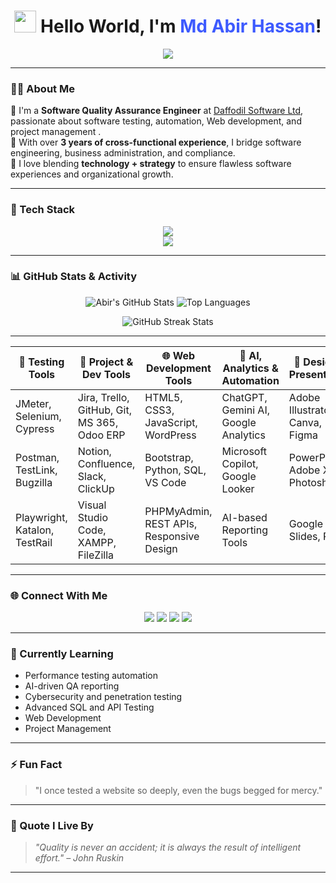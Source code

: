 
<!-- GitHub Profile README.md -->

<h1 align="center">
  <img src="https://em-content.zobj.net/source/microsoft/310/waving-hand_1f44b.png" width="35px" /> Hello World, I'm <span style="color:#3D5AFE">Md Abir Hassan</span>!
</h1>

<p align="center">
  <img src="https://readme-typing-svg.herokuapp.com/?lines=Software+Engineer+%F0%9F%92%BB;Web+Developer+%F0%9F%92%8E;Corporate+Administrator+%F0%9F%92%BC;Project+Management+Enthusiast+%F0%9F%93%96;AI+Tools+%26+Automation+Enthusiast&center=true&width=500&height=45" />
</p>


---

### 🧑‍💻 About Me

🔹 I'm a **Software Quality Assurance Engineer** at [Daffodil Software Ltd](https://daffodilsoft.com/), passionate about software testing, automation, Web development, and project management .  
🔹 With over **3 years of cross-functional experience**, I bridge software engineering, business administration, and compliance.  
🔹 I love blending **technology + strategy** to ensure flawless software experiences and organizational growth.

---

### 🧰 Tech Stack

<p align="center">
  <img src="https://skillicons.dev/icons?i=html,css,js,python,bootstrap,wordpress,jira,git,github,figma,canva,ai" /><br/>
  <img src="https://skillicons.dev/icons?i=selenium,jupyter,pytest,postman,mysql,linux,vscode,regex" />
</p>

---

### 📊 GitHub Stats & Activity

<p align="center">
  <img src="https://github-readme-stats.vercel.app/api?username=abir-software&show_icons=true&theme=radical" alt="Abir's GitHub Stats" />
  <img src="https://github-readme-stats.vercel.app/api/top-langs/?username=abir-software&layout=compact&theme=radical" alt="Top Languages" />
</p>

<p align="center">
  <img src="https://github-readme-streak-stats.herokuapp.com?user=abir-software&theme=radical" alt="GitHub Streak Stats" />
</p>

---

| 🧪 Testing Tools                  | 🎯 Project & Dev Tools                      | 🌐 Web Development Tools                | 🧠 AI, Analytics & Automation         | 🎨 Design & Presentation        |
|----------------------------------|--------------------------------------------|-----------------------------------------|--------------------------------------|--------------------------------|
| JMeter, Selenium, Cypress        | Jira, Trello, GitHub, Git, MS 365, Odoo ERP| HTML5, CSS3, JavaScript, WordPress      | ChatGPT, Gemini AI, Google Analytics | Adobe Illustrator, Canva, Figma|
| Postman, TestLink, Bugzilla      | Notion, Confluence, Slack, ClickUp         | Bootstrap, Python, SQL, VS Code         | Microsoft Copilot, Google Looker     | PowerPoint, Adobe XD, Photoshop|
| Playwright, Katalon, TestRail    | Visual Studio Code, XAMPP, FileZilla       | PHPMyAdmin, REST APIs, Responsive Design| AI-based Reporting Tools             | Google Slides, Prezi            |


---

### 🌐 Connect With Me

<p align="center">
  <a href="mailto:mdabirhassan2@gmail.com"><img src="https://img.shields.io/badge/Email-%23D14836.svg?&style=for-the-badge&logo=gmail&logoColor=white"/></a>
  <a href="https://linkedin.com/in/abirhassan2"><img src="https://img.shields.io/badge/LinkedIn-%230077B5.svg?&style=for-the-badge&logo=linkedin&logoColor=white" /></a>
  <a href="https://www.facebook.com/abirhassan2"><img src="https://img.shields.io/badge/Facebook-%231877F2.svg?&style=for-the-badge&logo=facebook&logoColor=white"/></a>
  <a href="https://wa.me/8801950191090"><img src="https://img.shields.io/badge/WhatsApp-%2325D366.svg?&style=for-the-badge&logo=whatsapp&logoColor=white"/></a>
</p>

---

### 🚀 Currently Learning

- Performance testing automation
- AI-driven QA reporting
- Cybersecurity and penetration testing
- Advanced SQL and API Testing
- Web Development
- Project Management

---

### ⚡ Fun Fact

> "I once tested a website so deeply, even the bugs begged for mercy."

---

### 🧠 Quote I Live By

> *"Quality is never an accident; it is always the result of intelligent effort." – John Ruskin*

---

